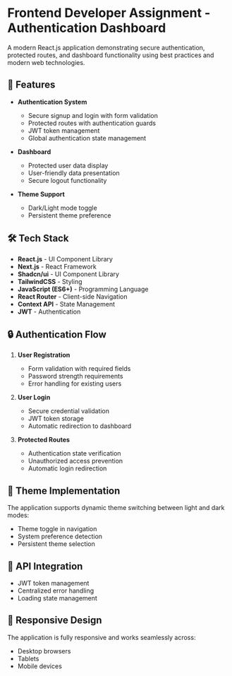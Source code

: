 # Frontend Developer Assignment - Authentication Dashboard

A modern React.js application demonstrating secure authentication, protected routes, and dashboard functionality using best practices and modern web technologies.

## 🚀 Features

- **Authentication System**
  - Secure signup and login with form validation
  - Protected routes with authentication guards
  - JWT token management
  - Global authentication state management

- **Dashboard**
  - Protected user data display
  - User-friendly data presentation
  - Secure logout functionality

- **Theme Support**
  - Dark/Light mode toggle
  - Persistent theme preference

## 🛠 Tech Stack

- **React.js** - UI Component Library
- **Next.js** - React Framework
- **Shadcn/ui** - UI Component Library
- **TailwindCSS** - Styling
- **JavaScript (ES6+)** - Programming Language
- **React Router** - Client-side Navigation
- **Context API** - State Management
- **JWT** - Authentication

## 🔒 Authentication Flow

1. **User Registration**
   - Form validation with required fields
   - Password strength requirements
   - Error handling for existing users

2. **User Login**
   - Secure credential validation
   - JWT token storage
   - Automatic redirection to dashboard

3. **Protected Routes**
   - Authentication state verification
   - Unauthorized access prevention
   - Automatic login redirection

## 🎨 Theme Implementation

The application supports dynamic theme switching between light and dark modes:

- Theme toggle in navigation
- System preference detection
- Persistent theme selection

## 🔌 API Integration

- JWT token management
- Centralized error handling
- Loading state management

## 📱 Responsive Design

The application is fully responsive and works seamlessly across:

- Desktop browsers
- Tablets
- Mobile devices
